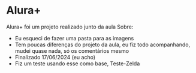 # Alura+
Alura+ foi um projeto realizado junto da aula
Sobre:
  - Eu esqueci de fazer uma pasta para as imagens
  - Tem poucas diferenças do projeto da aula, eu fiz todo acompanhando, mudei quase nada, só os comentários mesmo
  - Finalizado 17/06/2024 (eu acho)
  - Fiz um teste usando esse como base, Teste-Zelda
  
